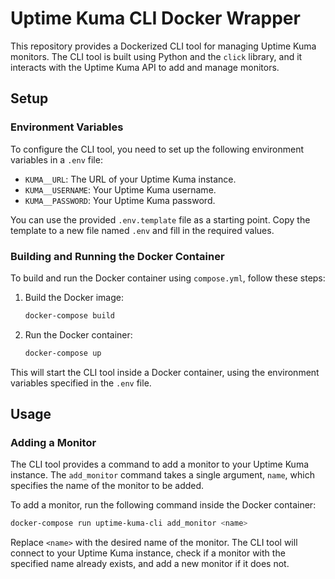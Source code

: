 # Uptime Kuma CLI Docker Wrapper

This repository provides a Dockerized CLI tool for managing Uptime Kuma monitors. The CLI tool is built using Python and the `click` library, and it interacts with the Uptime Kuma API to add and manage monitors.

## Setup

### Environment Variables

To configure the CLI tool, you need to set up the following environment variables in a `.env` file:

- `KUMA__URL`: The URL of your Uptime Kuma instance.
- `KUMA__USERNAME`: Your Uptime Kuma username.
- `KUMA__PASSWORD`: Your Uptime Kuma password.

You can use the provided `.env.template` file as a starting point. Copy the template to a new file named `.env` and fill in the required values.

### Building and Running the Docker Container

To build and run the Docker container using `compose.yml`, follow these steps:

1. Build the Docker image:
   ```sh
   docker-compose build
   ```

2. Run the Docker container:
   ```sh
   docker-compose up
   ```

This will start the CLI tool inside a Docker container, using the environment variables specified in the `.env` file.

## Usage

### Adding a Monitor

The CLI tool provides a command to add a monitor to your Uptime Kuma instance. The `add_monitor` command takes a single argument, `name`, which specifies the name of the monitor to be added.

To add a monitor, run the following command inside the Docker container:

```sh
docker-compose run uptime-kuma-cli add_monitor <name>
```

Replace `<name>` with the desired name of the monitor. The CLI tool will connect to your Uptime Kuma instance, check if a monitor with the specified name already exists, and add a new monitor if it does not.
